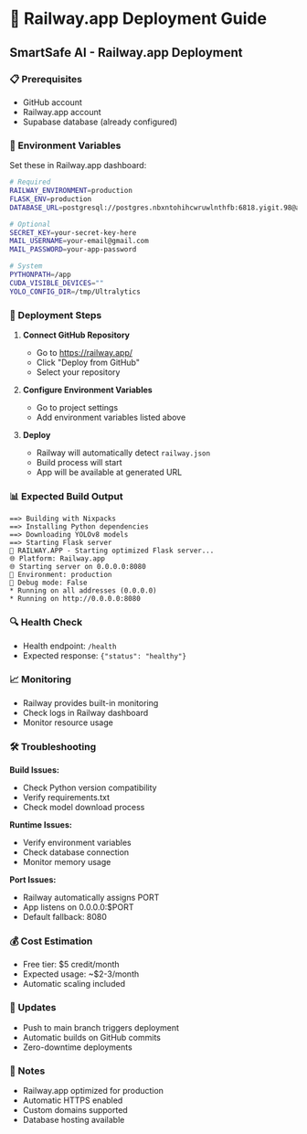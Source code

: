 # 🚀 Railway.app Deployment Guide

## SmartSafe AI - Railway.app Deployment

### 📋 Prerequisites
- GitHub account
- Railway.app account
- Supabase database (already configured)

### 🔧 Environment Variables
Set these in Railway.app dashboard:

```bash
# Required
RAILWAY_ENVIRONMENT=production
FLASK_ENV=production
DATABASE_URL=postgresql://postgres.nbxntohihcwruwlnthfb:6818.yigit.98@aws-0-us-west-1.pooler.supabase.com:6543/postgres?sslmode=require

# Optional
SECRET_KEY=your-secret-key-here
MAIL_USERNAME=your-email@gmail.com
MAIL_PASSWORD=your-app-password

# System
PYTHONPATH=/app
CUDA_VISIBLE_DEVICES=""
YOLO_CONFIG_DIR=/tmp/Ultralytics
```

### 🚀 Deployment Steps

1. **Connect GitHub Repository**
   - Go to https://railway.app/
   - Click "Deploy from GitHub"
   - Select your repository

2. **Configure Environment Variables**
   - Go to project settings
   - Add environment variables listed above

3. **Deploy**
   - Railway will automatically detect `railway.json`
   - Build process will start
   - App will be available at generated URL

### 📊 Expected Build Output
```
==> Building with Nixpacks
==> Installing Python dependencies
==> Downloading YOLOv8 models
==> Starting Flask server
🚀 RAILWAY.APP - Starting optimized Flask server...
🌐 Platform: Railway.app
🌐 Starting server on 0.0.0.0:8080
🔧 Environment: production
🔧 Debug mode: False
* Running on all addresses (0.0.0.0)
* Running on http://0.0.0.0:8080
```

### 🔍 Health Check
- Health endpoint: `/health`
- Expected response: `{"status": "healthy"}`

### 📈 Monitoring
- Railway provides built-in monitoring
- Check logs in Railway dashboard
- Monitor resource usage

### 🛠️ Troubleshooting

**Build Issues:**
- Check Python version compatibility
- Verify requirements.txt
- Check model download process

**Runtime Issues:**
- Verify environment variables
- Check database connection
- Monitor memory usage

**Port Issues:**
- Railway automatically assigns PORT
- App listens on 0.0.0.0:$PORT
- Default fallback: 8080

### 💰 Cost Estimation
- Free tier: $5 credit/month
- Expected usage: ~$2-3/month
- Automatic scaling included

### 🔄 Updates
- Push to main branch triggers deployment
- Automatic builds on GitHub commits
- Zero-downtime deployments

### 📝 Notes
- Railway.app optimized for production
- Automatic HTTPS enabled
- Custom domains supported
- Database hosting available 